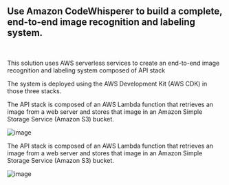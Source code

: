 
<h2> Use Amazon CodeWhisperer to build a complete, end-to-end image recognition and labeling system.</h2>

<br>


<p> This solution uses AWS serverless services to create an end-to-end image recognition and labeling system composed of API stack<br, integration stack and recognition stack. </p>

<p> The system is deployed using the AWS Development Kit (AWS CDK) in those three stacks.</p>

<p> The API stack is composed of an AWS Lambda function that retrieves an image from a web server and stores that image in an Amazon Simple Storage Service (Amazon S3) bucket.</p>

![image](https://github.com/user-attachments/assets/7f251bc5-da3d-40e9-80ff-231f357dd61f)


<p> The API stack is composed of an AWS Lambda function that retrieves an image from a web server and stores that image in an Amazon Simple Storage Service (Amazon S3) bucket.</p>

![image](https://github.com/user-attachments/assets/48439480-9a0a-40af-a9ad-c30512a3cffb)

<br>








